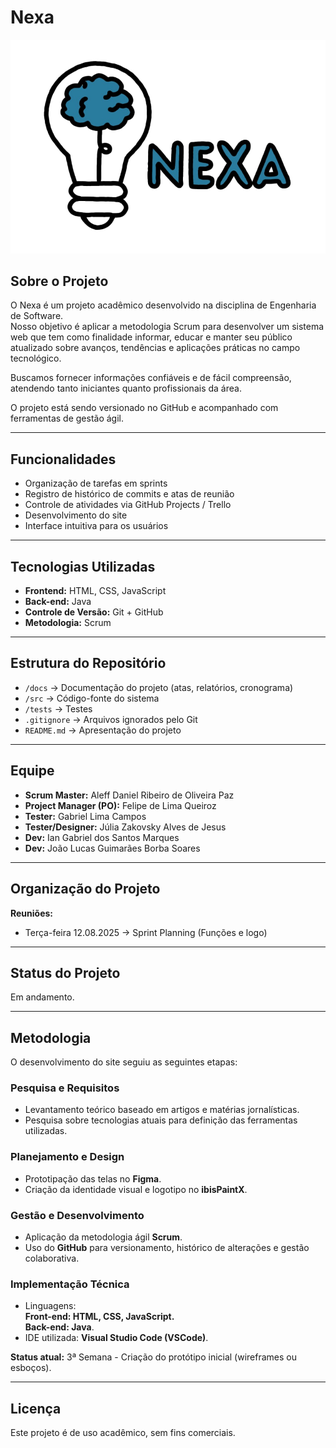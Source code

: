 # Nexa  

![Logo Nexa](./Nexa-Logo.png)

## Sobre o Projeto

O Nexa é um projeto acadêmico desenvolvido na disciplina de Engenharia de Software.  
Nosso objetivo é aplicar a metodologia Scrum para desenvolver um sistema web que tem como finalidade informar, educar e manter seu público atualizado sobre avanços, tendências e aplicações práticas no campo tecnológico.  

Buscamos fornecer informações confiáveis e de fácil compreensão, atendendo tanto iniciantes quanto profissionais da área.  

O projeto está sendo versionado no GitHub e acompanhado com ferramentas de gestão ágil.  

---

## Funcionalidades

- Organização de tarefas em sprints  
- Registro de histórico de commits e atas de reunião  
- Controle de atividades via GitHub Projects / Trello  
- Desenvolvimento do site  
- Interface intuitiva para os usuários  

---

## Tecnologias Utilizadas

- **Frontend:** HTML, CSS, JavaScript  
- **Back-end:** Java  
- **Controle de Versão:** Git + GitHub  
- **Metodologia:** Scrum  

---

## Estrutura do Repositório

- `/docs` → Documentação do projeto (atas, relatórios, cronograma)  
- `/src` → Código-fonte do sistema  
- `/tests` → Testes  
- `.gitignore` → Arquivos ignorados pelo Git  
- `README.md` → Apresentação do projeto  

---

## Equipe

- **Scrum Master:** Aleff Daniel Ribeiro de Oliveira Paz  
- **Project Manager (PO):** Felipe de Lima Queiroz  
- **Tester:** Gabriel Lima Campos  
- **Tester/Designer:** Júlia Zakovsky Alves de Jesus  
- **Dev:** Ian Gabriel dos Santos Marques  
- **Dev:** João Lucas Guimarães Borba Soares  

---

## Organização do Projeto

**Reuniões:**  
- Terça-feira 12.08.2025 → Sprint Planning (Funções e logo)

---

## Status do Projeto

Em andamento.  

---

## Metodologia

O desenvolvimento do site seguiu as seguintes etapas:  

### Pesquisa e Requisitos
- Levantamento teórico baseado em artigos e matérias jornalísticas.  
- Pesquisa sobre tecnologias atuais para definição das ferramentas utilizadas.  

### Planejamento e Design
- Prototipação das telas no **Figma**.  
- Criação da identidade visual e logotipo no **ibisPaintX**.  

### Gestão e Desenvolvimento
- Aplicação da metodologia ágil **Scrum**.  
- Uso do **GitHub** para versionamento, histórico de alterações e gestão colaborativa.  

### Implementação Técnica
- Linguagens:  
 **Front-end: HTML, CSS, JavaScript.**  
 **Back-end: Java**.  
- IDE utilizada: **Visual Studio Code (VSCode)**.  

**Status atual:** 3ª Semana - Criação do protótipo inicial (wireframes ou esboços).  

---

## Licença

Este projeto é de uso acadêmico, sem fins comerciais.
